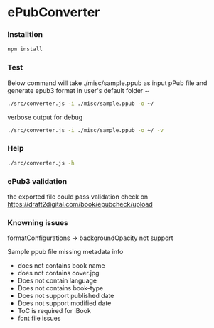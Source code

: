 # ePubConverter

### Installtion
````sh
npm install
````

### Test
Below command will take ./misc/sample.ppub as input pPub file and generate epub3 format in user's default folder ~

````sh
./src/converter.js -i ./misc/sample.ppub -o ~/
````

verbose output for debug
````sh
./src/converter.js -i ./misc/sample.ppub -o ~/ -v
````


### Help
````sh
./src/converter.js -h
````

### ePub3 validation
the exported file could pass validation check on https://draft2digital.com/book/epubcheck/upload

### Knowning issues
formatConfigurations -> backgroundOpacity not support

Sample ppub file missing metadata info
- does not contains book name
- does not contains cover.jpg
- Does not contain language
- Does not contains book-type
- Does not support published date
- Does not support modified date
- ToC is required for iBook
- font file issues